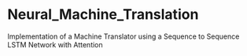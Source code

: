 # Neural_Machine_Translation
Implementation of a Machine Translator using a Sequence to Sequence LSTM Network with Attention 
